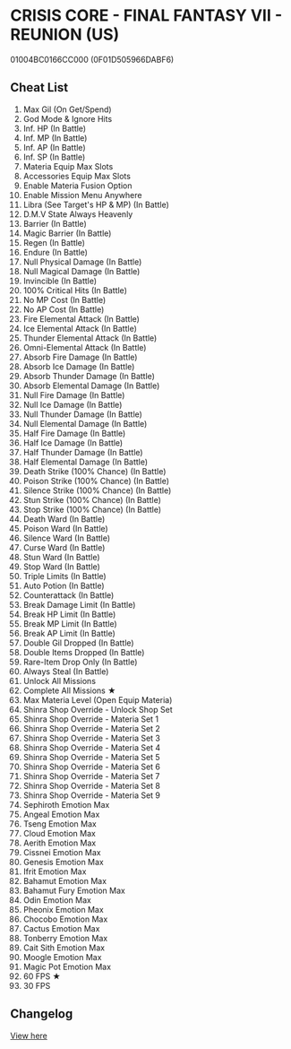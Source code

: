 # CRISIS CORE - FINAL FANTASY VII - REUNION (US)
01004BC0166CC000 (0F01D505966DABF6)

## Cheat List
1. Max Gil (On Get/Spend)
1. God Mode & Ignore Hits
1. Inf. HP (In Battle)
1. Inf. MP (In Battle)
1. Inf. AP (In Battle)
1. Inf. SP (In Battle)
1. Materia Equip Max Slots
1. Accessories Equip Max Slots
1. Enable Materia Fusion Option
1. Enable Mission Menu Anywhere
1. Libra (See Target's HP & MP) (In Battle)
1. D.M.V State Always Heavenly
1. Barrier (In Battle)
1. Magic Barrier (In Battle)
1. Regen (In Battle)
1. Endure (In Battle)
1. Null Physical Damage (In Battle)
1. Null Magical Damage (In Battle)
1. Invincible (In Battle)
1. 100% Critical Hits (In Battle)
1. No MP Cost (In Battle)
1. No AP Cost (In Battle)
1. Fire Elemental Attack (In Battle)
1. Ice Elemental Attack (In Battle)
1. Thunder Elemental Attack (In Battle)
1. Omni-Elemental Attack (In Battle)
1. Absorb Fire Damage (In Battle)
1. Absorb Ice Damage (In Battle)
1. Absorb Thunder Damage (In Battle)
1. Absorb Elemental Damage (In Battle)
1. Null Fire Damage (In Battle)
1. Null Ice Damage (In Battle)
1. Null Thunder Damage (In Battle)
1. Null Elemental Damage (In Battle)
1. Half Fire Damage (In Battle)
1. Half Ice Damage (In Battle)
1. Half Thunder Damage (In Battle)
1. Half Elemental Damage (In Battle)
1. Death Strike (100% Chance) (In Battle)
1. Poison Strike (100% Chance) (In Battle)
1. Silence Strike (100% Chance) (In Battle)
1. Stun Strike (100% Chance) (In Battle)
1. Stop Strike (100% Chance) (In Battle)
1. Death Ward (In Battle)
1. Poison Ward (In Battle)
1. Silence Ward (In Battle)
1. Curse Ward (In Battle)
1. Stun Ward (In Battle)
1. Stop Ward (In Battle)
1. Triple Limits (In Battle)
1. Auto Potion (In Battle)
1. Counterattack (In Battle)
1. Break Damage Limit (In Battle)
1. Break HP Limit (In Battle)
1. Break MP Limit (In Battle)
1. Break AP Limit (In Battle)
1. Double Gil Dropped (In Battle)
1. Double Items Dropped (In Battle)
1. Rare-Item Drop Only (In Battle)
1. Always Steal (In Battle)
1. Unlock All Missions
1. Complete All Missions ★
1. Max Materia Level (Open Equip Materia)
1. Shinra Shop Override - Unlock Shop Set
1. Shinra Shop Override - Materia Set 1
1. Shinra Shop Override - Materia Set 2
1. Shinra Shop Override - Materia Set 3
1. Shinra Shop Override - Materia Set 4
1. Shinra Shop Override - Materia Set 5
1. Shinra Shop Override - Materia Set 6
1. Shinra Shop Override - Materia Set 7
1. Shinra Shop Override - Materia Set 8
1. Shinra Shop Override - Materia Set 9
1. Sephiroth Emotion Max
1. Angeal Emotion Max
1. Tseng Emotion Max
1. Cloud Emotion Max
1. Aerith Emotion Max
1. Cissnei Emotion Max
1. Genesis Emotion Max
1. Ifrit Emotion Max
1. Bahamut Emotion Max
1. Bahamut Fury Emotion Max
1. Odin Emotion Max
1. Pheonix Emotion Max
1. Chocobo Emotion Max
1. Cactus Emotion Max
1. Tonberry Emotion Max
1. Cait Sith Emotion Max
1. Moogle Emotion Max
1. Magic Pot Emotion Max
1. 60 FPS ★
1. 30 FPS

## Changelog
[View here](./CHANGELOG.md)
